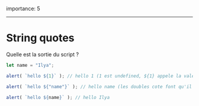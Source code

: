 importance: 5

---

# String quotes

Quelle est la sortie du script ?

```js
let name = "Ilya";

alert( `hello ${1}` ); // hello 1 (1 est undefined, ${1} appele la valeur de la variable 1 mais celle ci n'existe pas) 

alert( `hello ${"name"}` ); // hello name (les doubles cote font qu'il affiche le mot brut, et pas le contenu de la variable name)

alert( `hello ${name}` ); // hello Ilya 
```
